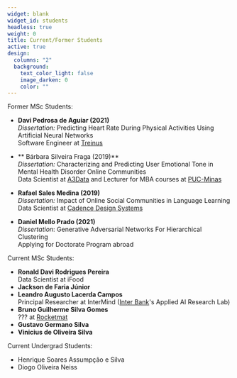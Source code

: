 ```yaml
---
widget: blank
widget_id: students
headless: true
weight: 0
title: Current/Former Students
active: true
design:
  columns: "2"
  background:
    text_color_light: false
    image_darken: 0
    color: ""
---
```

Former MSc Students:
* **Davi Pedrosa de Aguiar (2021)**  
  *Dissertation:* Predicting Heart Rate During Physical Activities Using Artificial Neural Networks  
  Software Engineer at [Treinus](http://www.treinus.com.br)

* ** Bárbara Silveira Fraga (2019)**  
  *Dissertation:* Characterizing and Predicting User Emotional Tone in Mental Health Disorder Online Communities  
  Data Scientist at [A3Data](https://a3data.com.br/) and Lecturer for MBA courses at [PUC-Minas](https://www.pucminas.com.br)

* **Rafael Sales Medina (2019)**  
  *Dissertation:* Impact of Online Social Communities in Language Learning  
  Data Scientist at [Cadence Design Systems](https://www.cadence.com)

* **Daniel Mello Prado (2021)**  
  *Dissertation*: Generative Adversarial Networks For Hierarchical Clustering  
  Applying for Doctorate Program abroad 

Current MSc Students:
* **Ronald Davi Rodrigues Pereira**  
  Data Scientist at iFood
* **Jackson de Faria Júnior**  
* **Leandro Augusto Lacerda Campos**  
  Principal Researcher at InterMind ([Inter Bank](https://www.bancointer.com.br)'s Applied AI Research Lab)
* **Bruno Guilherme Silva Gomes**  
   ??? at [Rocketmat](https://www.rocketmat.com/)
* **Gustavo Germano Silva**
* **Vinicius de Oliveira Silva**


Current Undergrad Students:
* Henrique Soares Assumpção e Silva
* Diogo Oliveira Neiss
